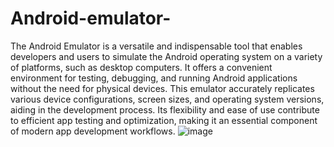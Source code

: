 # Android-emulator-

The Android Emulator is a versatile and indispensable tool that enables developers and 
users to simulate the Android operating system on a variety of platforms, such as desktop computers.
It offers a convenient environment for testing, debugging, and running Android applications without 
the need for physical devices. This emulator accurately replicates various device configurations, 
screen sizes, and operating system versions, aiding in the development process.
Its flexibility and ease of use contribute to efficient app testing and optimization,
making it an essential component of modern app development workflows.
![image](https://github.com/Santoshadhikary/Android-emulator-/assets/122032759/99cbee4c-eca7-4215-887f-a7dd8140999e)
